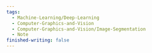```yaml
---
tags:
  - Machine-Learning/Deep-Learning
  - Computer-Graphics-and-Vision
  - Computer-Graphics-and-Vision/Image-Segmentation
  - Note
finished-writing: false
---
```

